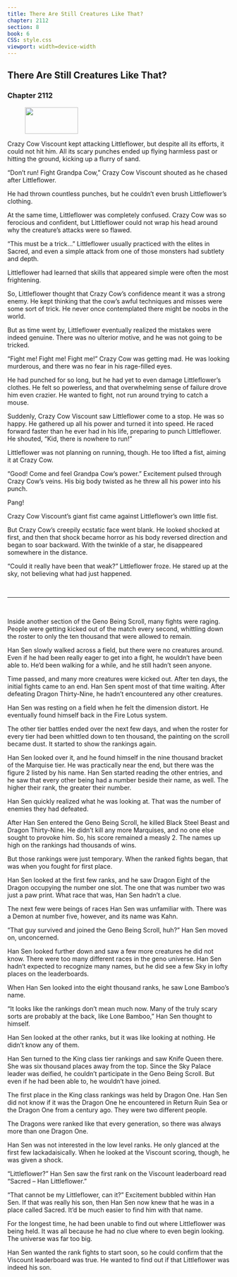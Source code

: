 ```yaml
---
title: There Are Still Creatures Like That?
chapter: 2112
section: 8
book: 6
CSS: style.css
viewport: width=device-width
---
```


## There Are Still Creatures Like That?

### Chapter 2112

<figure>
	<img src="../Images/gem.gif" alt="" id="gem" width="120" height="60" />
</figure>

Crazy Cow Viscount kept attacking Littleflower, but despite all its efforts, it could not hit him. All its scary punches ended up flying harmless past or hitting the ground, kicking up a flurry of sand.

“Don’t run! Fight Grandpa Cow,” Crazy Cow Viscount shouted as he chased after Littleflower.

He had thrown countless punches, but he couldn’t even brush Littleflower’s clothing.

At the same time, Littleflower was completely confused. Crazy Cow was so ferocious and confident, but Littleflower could not wrap his head around why the creature’s attacks were so flawed.

“This must be a trick…” Littleflower usually practiced with the elites in Sacred, and even a simple attack from one of those monsters had subtlety and depth.

Littleflower had learned that skills that appeared simple were often the most frightening.

So, Littleflower thought that Crazy Cow’s confidence meant it was a strong enemy. He kept thinking that the cow’s awful techniques and misses were some sort of trick. He never once contemplated there might be noobs in the world.

But as time went by, Littleflower eventually realized the mistakes were indeed genuine. There was no ulterior motive, and he was not going to be tricked.

“Fight me! Fight me! Fight me!” Crazy Cow was getting mad. He was looking murderous, and there was no fear in his rage-filled eyes.

He had punched for so long, but he had yet to even damage Littleflower’s clothes. He felt so powerless, and that overwhelming sense of failure drove him even crazier. He wanted to fight, not run around trying to catch a mouse.

Suddenly, Crazy Cow Viscount saw Littleflower come to a stop. He was so happy. He gathered up all his power and turned it into speed. He raced forward faster than he ever had in his life, preparing to punch Littleflower. He shouted, “Kid, there is nowhere to run!”

Littleflower was not planning on running, though. He too lifted a fist, aiming it at Crazy Cow.

“Good! Come and feel Grandpa Cow’s power.” Excitement pulsed through Crazy Cow’s veins. His big body twisted as he threw all his power into his punch.

Pang!

Crazy Cow Viscount’s giant fist came against Littleflower’s own little fist.

But Crazy Cow’s creepily ecstatic face went blank. He looked shocked at first, and then that shock became horror as his body reversed direction and began to soar backward. With the twinkle of a star, he disappeared somewhere in the distance.

“Could it really have been that weak?” Littleflower froze. He stared up at the sky, not believing what had just happened.

<br>

*****

<br>

Inside another section of the Geno Being Scroll, many fights were raging. People were getting kicked out of the match every second, whittling down the roster to only the ten thousand that were allowed to remain.

Han Sen slowly walked across a field, but there were no creatures around. Even if he had been really eager to get into a fight, he wouldn’t have been able to. He’d been walking for a while, and he still hadn’t seen anyone.

Time passed, and many more creatures were kicked out. After ten days, the initial fights came to an end. Han Sen spent most of that time waiting. After defeating Dragon Thirty-Nine, he hadn’t encountered any other creatures.

Han Sen was resting on a field when he felt the dimension distort. He eventually found himself back in the Fire Lotus system.

The other tier battles ended over the next few days, and when the roster for every tier had been whittled down to ten thousand, the painting on the scroll became dust. It started to show the rankings again.

Han Sen looked over it, and he found himself in the nine thousand bracket of the Marquise tier. He was practically near the end, but there was the figure 2 listed by his name. Han Sen started reading the other entries, and he saw that every other being had a number beside their name, as well. The higher their rank, the greater their number.

Han Sen quickly realized what he was looking at. That was the number of enemies they had defeated.

After Han Sen entered the Geno Being Scroll, he killed Black Steel Beast and Dragon Thirty-Nine. He didn’t kill any more Marquises, and no one else sought to provoke him. So, his score remained a measly 2. The names up high on the rankings had thousands of wins.

But those rankings were just temporary. When the ranked fights began, that was when you fought for first place.

Han Sen looked at the first few ranks, and he saw Dragon Eight of the Dragon occupying the number one slot. The one that was number two was just a paw print. What race that was, Han Sen hadn’t a clue.

The next few were beings of races Han Sen was unfamiliar with. There was a Demon at number five, however, and its name was Kahn.

“That guy survived and joined the Geno Being Scroll, huh?” Han Sen moved on, unconcerned.

Han Sen looked further down and saw a few more creatures he did not know. There were too many different races in the geno universe. Han Sen hadn’t expected to recognize many names, but he did see a few Sky in lofty places on the leaderboards.

When Han Sen looked into the eight thousand ranks, he saw Lone Bamboo’s name.

“It looks like the rankings don’t mean much now. Many of the truly scary sorts are probably at the back, like Lone Bamboo,” Han Sen thought to himself.

Han Sen looked at the other ranks, but it was like looking at nothing. He didn’t know any of them.

Han Sen turned to the King class tier rankings and saw Knife Queen there. She was six thousand places away from the top. Since the Sky Palace leader was deified, he couldn’t participate in the Geno Being Scroll. But even if he had been able to, he wouldn’t have joined.

The first place in the King class rankings was held by Dragon One. Han Sen did not know if it was the Dragon One he encountered in Return Ruin Sea or the Dragon One from a century ago. They were two different people.

The Dragons were ranked like that every generation, so there was always more than one Dragon One.

Han Sen was not interested in the low level ranks. He only glanced at the first few lackadaisically. When he looked at the Viscount scoring, though, he was given a shock.

“Littleflower?” Han Sen saw the first rank on the Viscount leaderboard read “Sacred – Han Littleflower.”

“That cannot be my Littleflower, can it?” Excitement bubbled within Han Sen. If that was really his son, then Han Sen now knew that he was in a place called Sacred. It’d be much easier to find him with that name.

For the longest time, he had been unable to find out where Littleflower was being held. It was all because he had no clue where to even begin looking. The universe was far too big.

Han Sen wanted the rank fights to start soon, so he could confirm that the Viscount leaderboard was true. He wanted to find out if that Littleflower was indeed his son.